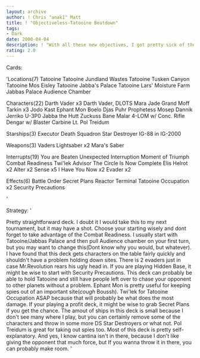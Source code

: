 ```yaml
---
layout: archive
author: ! Chris "anak1" Matt
title: ! "Objectiveless-Tatooine Beatdown"
tags:
- Dark
date: 2000-04-04
description: ! "With all these new objectives, I got pretty sick of them and decided to make an old fashioned tatooine deck.(I probably wouldn't take this to a tournament, so keep that in mind when reviewing)"
rating: 2.0
---
```

Cards: 

'Locations(7)
Tatooine
Tatooine Jundland Wastes
Tatooine Tusken Canyon
Tatooine Mos Eisley
Tatooine Jabba's Palace
Tatooine Lars' Moisture Farm
Jabbas Palace Audience Chamber

Characters(22)
Darth Vader x3
Darth Vader, DLOTS
Mara Jade
Grand Moff Tarkin x3
Jodo Kast
Ephant Mon
Boelo
Djas Puhr
Prophetess
Mosep
Dannik Jerriko
U-3P0
Jabba the Hutt
Zuckuss
Bane Malar
4-LOM w/ Conc. Rifle
Dengar w/ Blaster Carbine
Lt. Pol Treidum

Starships(3)
Executor
Death Squadron Star Destroyer
IG-88 in IG-2000

Weapons(3)
Vaders Lightsaber x2
Mara's Saber

Interrupts(19)
You are Beaten
Unexpected Interruption
Moment of Triumph
Combat Readiness
Twi'lek Advisor
The Circle Is Now Complete
Elis Helrot x2
Alter x2
Sense x5
I Have You Now x2
Evader x2

Effects(6)
Battle Order
Secret Plans
Reactor Terminal
Tatooine Occupation x2
Security Precautions


'

Strategy: '

Pretty straightforward deck. I doubt it I would take this to my next tournament, but it may have a shot. Choose your starting wisely and dont forget to take advantage of the Combat Readiness. I usually start with Tatooine/Jabbas Palace and then pull Audience chamber on your first turn, but you may want to change this(Dont know why you would, but whatever). I have found that this deck gets characters on the table fairly quickly and shouldn't have a problem holding down sites. There is 2 evaders just in case Mr.Revolution rears his ugly head in. If you are playing Hidden Base, it might be wise to start with Security Precautions. This deck can probably be able to hold Tatooine and still have people left over to chase your opponent to other planets without a problem. Ephant Mon is pretty useful for keeping spies out of an important site(*cough* Boussh). Twi'lek for Tatooine Occupation ASAP because that will probably be what does the most damage. If your playing a profit deck, it might be wise to grab Secret Plans if you get the chance. The amout of ships in this deck is small because I don't see many where I play, but you can certainly remove some of the characters and throw in some more DS Star Destroyers or what not. Pol Treidum is great for taking out spies too. Most of this deck is pretty self-explanatory. And yes, I know cantina isn't in there, because I don't like giving the opponent that much force, but If you wanna throw it in there, you can probably make room.  '